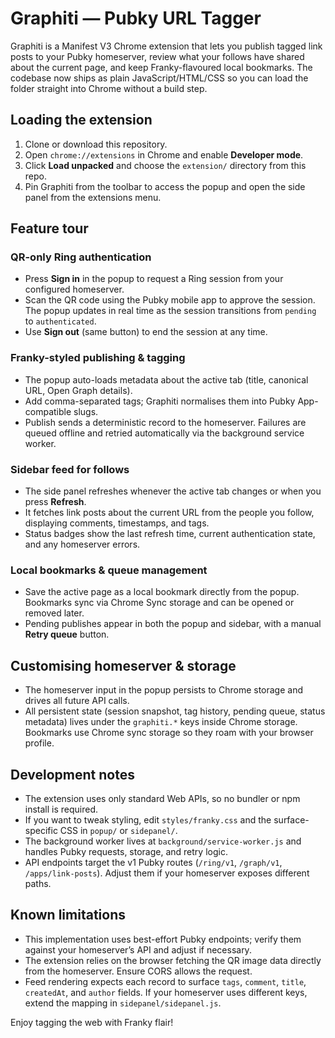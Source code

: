 # Graphiti — Pubky URL Tagger

Graphiti is a Manifest V3 Chrome extension that lets you publish tagged link posts to your Pubky homeserver, review what your follows have shared about the current page, and keep Franky-flavoured local bookmarks. The codebase now ships as plain JavaScript/HTML/CSS so you can load the folder straight into Chrome without a build step.

## Loading the extension

1. Clone or download this repository.
2. Open `chrome://extensions` in Chrome and enable **Developer mode**.
3. Click **Load unpacked** and choose the `extension/` directory from this repo.
4. Pin Graphiti from the toolbar to access the popup and open the side panel from the extensions menu.

## Feature tour

### QR-only Ring authentication
- Press **Sign in** in the popup to request a Ring session from your configured homeserver.
- Scan the QR code using the Pubky mobile app to approve the session. The popup updates in real time as the session transitions from `pending` to `authenticated`.
- Use **Sign out** (same button) to end the session at any time.

### Franky-styled publishing & tagging
- The popup auto-loads metadata about the active tab (title, canonical URL, Open Graph details).
- Add comma-separated tags; Graphiti normalises them into Pubky App-compatible slugs.
- Publish sends a deterministic record to the homeserver. Failures are queued offline and retried automatically via the background service worker.

### Sidebar feed for follows
- The side panel refreshes whenever the active tab changes or when you press **Refresh**.
- It fetches link posts about the current URL from the people you follow, displaying comments, timestamps, and tags.
- Status badges show the last refresh time, current authentication state, and any homeserver errors.

### Local bookmarks & queue management
- Save the active page as a local bookmark directly from the popup. Bookmarks sync via Chrome Sync storage and can be opened or removed later.
- Pending publishes appear in both the popup and sidebar, with a manual **Retry queue** button.

## Customising homeserver & storage
- The homeserver input in the popup persists to Chrome storage and drives all future API calls.
- All persistent state (session snapshot, tag history, pending queue, status metadata) lives under the `graphiti.*` keys inside Chrome storage. Bookmarks use Chrome sync storage so they roam with your browser profile.

## Development notes
- The extension uses only standard Web APIs, so no bundler or npm install is required.
- If you want to tweak styling, edit `styles/franky.css` and the surface-specific CSS in `popup/` or `sidepanel/`.
- The background worker lives at `background/service-worker.js` and handles Pubky requests, storage, and retry logic.
- API endpoints target the v1 Pubky routes (`/ring/v1`, `/graph/v1`, `/apps/link-posts`). Adjust them if your homeserver exposes different paths.

## Known limitations
- This implementation uses best-effort Pubky endpoints; verify them against your homeserver’s API and adjust if necessary.
- The extension relies on the browser fetching the QR image data directly from the homeserver. Ensure CORS allows the request.
- Feed rendering expects each record to surface `tags`, `comment`, `title`, `createdAt`, and `author` fields. If your homeserver uses different keys, extend the mapping in `sidepanel/sidepanel.js`.

Enjoy tagging the web with Franky flair!
